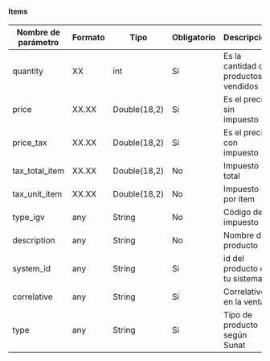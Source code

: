 #### Items
Nombre de parámetro | Formato | Tipo | Obligatorio | Descripcion 
------------ | ------------- | ------------- | ------------- | -------------
quantity | XX | int | Si | Es la cantidad de productos vendidos
price | XX.XX | Double(18,2) | Si | Es el precio sin impuesto
price_tax | XX.XX | Double(18,2) | Si | Es el precio con impuesto
tax_total_item | XX.XX | Double(18,2) | No | Impuesto total
tax_unit_item | XX.XX | Double(18,2) | No | Impuesto por item
type_igv | any | String | No | Código del impuesto
description | any | String | No | Nombre del producto
system_id | any| String | Si | id del producto en tu sistema
correlative | any| String | Si | Correlativo en la venta
type | any| String | Si | Tipo de producto según Sunat
